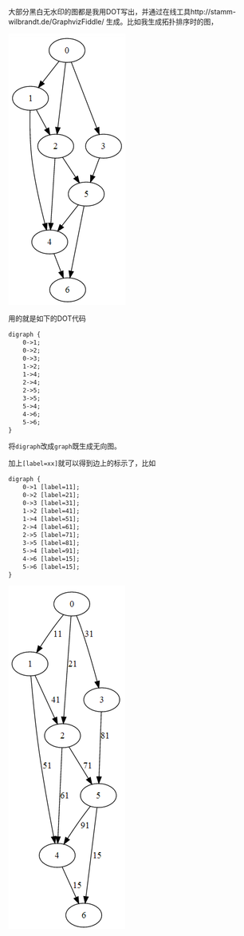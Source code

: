 
大部分黑白无水印的图都是我用DOT写出，并通过在线工具http://stamm-wilbrandt.de/GraphvizFiddle/ 生成。比如我生成拓扑排序时的图，


![图的拓扑排序所使用的图](https://github.com/allanruin/algorithm/blob/master/illustrates/Graph_for_topologysort.PNG)


用的就是如下的DOT代码
```
digraph {
	0->1;
	0->2;
	0->3;
	1->2;
	1->4;
	2->4;
	2->5;
	3->5;
	5->4;
	4->6;
	5->6;
}

```

将`digraph`改成`graph`既生成无向图。

加上`[label=xx]`就可以得到边上的标示了，比如
```
digraph {
	0->1 [label=11];
	0->2 [label=21];
	0->3 [label=31];
	1->2 [label=41];
	1->4 [label=51];
	2->4 [label=61];
	2->5 [label=71];
	3->5 [label=81];
	5->4 [label=91];
	4->6 [label=15];
	5->6 [label=15];
}
```


![带权值的图](https://github.com/allanruin/algorithm/blob/master/illustrates/Graph_with_edge_label.PNG)